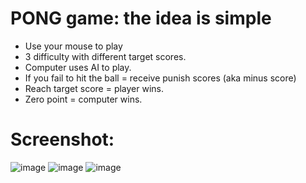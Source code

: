 # PONG game: the idea is simple
- Use your mouse to play
- 3 difficulty with different target scores. 
- Computer uses AI to play.
- If you fail to hit the ball = receive punish scores (aka minus score)
- Reach target score = player wins.
- Zero point = computer wins.
# Screenshot:
![image](https://user-images.githubusercontent.com/74720131/230725810-1c80474d-92dc-47be-a218-948a1a0818ac.png)
![image](https://user-images.githubusercontent.com/74720131/230725900-89884326-223e-4592-8ceb-cbd66fb9b4f8.png)
![image](https://user-images.githubusercontent.com/74720131/230725800-d08ae256-a9a7-4aae-b624-f2c3450fd0fb.png)
